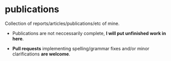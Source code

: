 # publications

Collection of reports/articles/publications/etc of mine.

- Publications are not neccessarily complete, **I will put unfinished work in here**.

- **Pull requests** implementing spelling/grammar fixes and/or minor clarifications **are welcome**.
